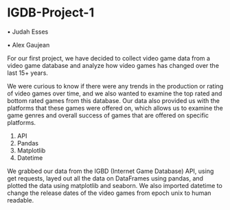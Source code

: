 # IGDB-Project-1

• Judah Esses 

• Alex Gaujean


  For our first project, we have decided to collect video game data from a video game database and analyze how video games has changed over the last 15+ years. 
  
  We were curious to know if there were any trends in the production or rating of video games over time, and we also wanted to examine the top rated and bottom rated games from this database. Our data also provided us with the platforms that these games were offered on, which allows us to examine the game genres and overall success of games that are offered on specific platforms.
1. API
2. Pandas
3. Matplotlib
4. Datetime

  We grabbed our data from the IGBD (Internet Game Database) API, using get requests, layed out all the data on DataFrames using pandas, and plotted the data using matplotlib and seaborn. We also imported datetime to change the release dates of the video games from epoch unix to human readable. 
